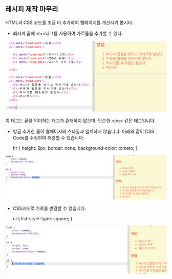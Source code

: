 ## 레시피 제작 마무리

HTML과 CSS 코드를 조금 더 추가하여 웹페이지를 개선시켜 봅시다.

+ 레시피 끝에 `<hr>`태그를 사용하여 가로줄을 추가할 수 있다.

![스크린샷](images/recipe-hr.png)

이 태그는 끝을 의미하는 태그가 존재하지 않으며, 단순한 `<img>` 같은 태그입니다.

+ 방금 추가한 줄이 웹페이지의 스타일과 일치하지 않습니다. 아래와 같이 CSS Code를 수정하여 해결할 수 있습니다:

    hr {
        height: 2px;
        border: none;
        background-color: tomato;
    }
    

![스크린샷](images/recipe-hr-css.png)

+ CSS코드로 기호를 변경할 수 있습니다.

    ul {
        list-style-type: square;
    }
    

![스크린샷](images/recipe-ul-css.png)